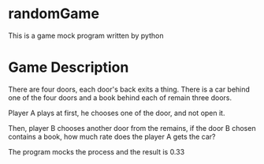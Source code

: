 # randomGame
This is a game mock program written by python

# Game Description

There are four doors, each door's back exits a thing. There is a car behind one of the four doors and a book behind each of remain three doors.

Player A plays at first, he chooses one of the door, and not open it. 

Then, player B chooses another door from the remains, if the door B chosen contains a book, how much rate does the player A gets the car?

The program mocks the process and the result is 0.33
